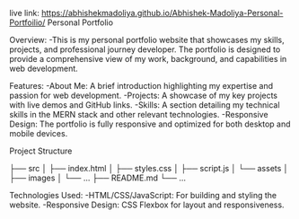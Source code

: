 
live link: https://abhishekmadoliya.github.io/Abhishek-Madoliya-Personal-Portfoilio/
Personal Portfolio

Overview:
    -This is my personal portfolio website that showcases my skills, projects, and professional journey  developer. 
    The portfolio is designed to provide a comprehensive view of my work, background, and capabilities in web development.

Features:
    -About Me: A brief introduction highlighting my expertise and passion for web development.
    -Projects: A showcase of my key projects with live demos and GitHub links.
    -Skills: A section detailing my technical skills in the MERN stack and other relevant technologies.
    -Responsive Design: The portfolio is fully responsive and optimized for both desktop and mobile devices.


Project Structure

├── src
│   ├── index.html
│   ├── styles.css
│   ├── script.js
│   └── assets
│       ├── images
│       └── ...
├── README.md
└── ...


Technologies Used:
    -HTML/CSS/JavaScript: For building and styling the website.
    -Responsive Design: CSS Flexbox for layout and responsiveness.
